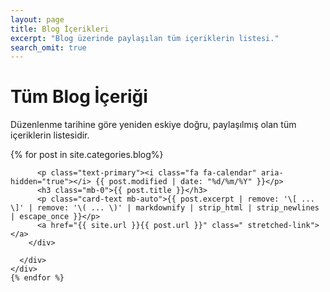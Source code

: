 ```yaml
---
layout: page
title: Blog İçerikleri
excerpt: "Blog üzerinde paylaşılan tüm içeriklerin listesi."
search_omit: true
---
```

<h1>Tüm Blog İçeriği</h1>
  <p>Düzenlenme tarihine göre yeniden eskiye doğru, paylaşılmış olan tüm içeriklerin listesidir. </p>

<div class="row mb-2">
    {% for post in site.categories.blog%}
		<div class="col-md-6">
      <div class="no-gutters border rounded overflow-hidden flex-md-row mb-4 shadow-sm h-md-250 position-relative">
        <div class="col p-4 d-flex flex-column position-static">
          
		  <p class="text-primary"><i class="fa fa-calendar" aria-hidden="true"></i> {{ post.modified | date: "%d/%m/%Y" }}</p>
          <h3 class="mb-0">{{ post.title }}</h3>
          <p class="card-text mb-auto">{{ post.excerpt | remove: '\[ ... \]' | remove: '\( ... \)' | markdownify | strip_html | strip_newlines | escape_once }}</p>
          <a href="{{ site.url }}{{ post.url }}" class=" stretched-link"></a>
        </div>
        
      </div>
    </div>
    {% endfor %}
  </div>